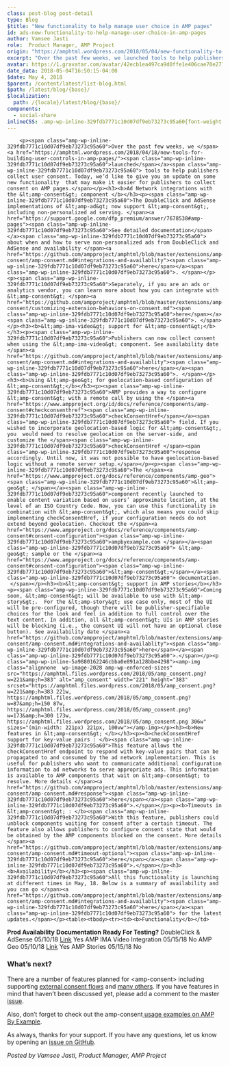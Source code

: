 ```yaml
---
class: post-blog post-detail
type: Blog
$title: "New functionality to help manage user choice in AMP pages"
id: ads-new-functionality-to-help-manage-user-choice-in-amp-pages
author: Vamsee Jasti
role:  Product Manager, AMP Project
origin: "https://amphtml.wordpress.com/2018/05/04/new-functionality-to-help-manage-user-choice-in-amp-pages/amp/"
excerpt: "Over the past few weeks, we launched tools to help publishers collect user consent. Today, we’d like to give you an update on some new functionality  that may make it easier for publishers to collect consent on AMP pages. Ad Network integrations with the &#60;amp-consent&#62; component The DoubleClick and AdSense implementations of &#60;amp-ad&#62; now support [&#8230;]"
avatar: https://1.gravatar.com/avatar/42ecb1ea497ca9d0ffe1e406cae70e27?s=96&d=identicon&r=G
date_data: 2018-05-04T16:50:15-04:00
$date: May 4, 2018
$parent: /content/latest/list-blog.html
$path: /latest/blog/{base}/
$localization:
  path: /{locale}/latest/blog/{base}/
components:
  - social-share
inlineCSS: .amp-wp-inline-329fdb7771c10d07df9eb73273c95a60{font-weight:400;}.amp-wp-inline-5a9880162246cbba0e891a128bbe4298{padding-left:180px;}
---
```


<div class="amp-wp-article-content">

		<p><span class="amp-wp-inline-329fdb7771c10d07df9eb73273c95a60">Over the past few weeks, we </span><a href="https://amphtml.wordpress.com/2018/04/18/new-tools-for-building-user-controls-in-amp-pages/"><span class="amp-wp-inline-329fdb7771c10d07df9eb73273c95a60">launched</span></a><span class="amp-wp-inline-329fdb7771c10d07df9eb73273c95a60"> tools to help publishers collect user consent. Today, we’d like to give you an update on some new functionality  that may make it easier for publishers to collect consent on AMP pages.</span></p><h3><b>Ad Network integrations with the &lt;amp-consent&gt; component </b></h3><p><span class="amp-wp-inline-329fdb7771c10d07df9eb73273c95a60">The DoubleClick and AdSense implementations of &lt;amp-ad&gt; now support &lt;amp-consent&gt;, including non-personalized ad serving. </span><a href="https://support.google.com/dfp_premium/answer/7678538#amp-pages"><span class="amp-wp-inline-329fdb7771c10d07df9eb73273c95a60">See detailed documentation</span></a><span class="amp-wp-inline-329fdb7771c10d07df9eb73273c95a60"> about when and how to serve non-personalized ads from DoubleClick and AdSense and availability </span><a href="https://github.com/ampproject/amphtml/blob/master/extensions/amp-consent/amp-consent.md#integrations-and-availablity"><span class="amp-wp-inline-329fdb7771c10d07df9eb73273c95a60">here</span></a><span class="amp-wp-inline-329fdb7771c10d07df9eb73273c95a60">. </span></p><p><span class="amp-wp-inline-329fdb7771c10d07df9eb73273c95a60">Separately, if you are an ads or analytics vendor, you can learn more about how you can integrate with &lt;amp-consent&gt; </span><a href="https://github.com/ampproject/amphtml/blob/master/extensions/amp-consent/customizing-extension-behaviors-on-consent.md"><span class="amp-wp-inline-329fdb7771c10d07df9eb73273c95a60">here</span></a><span class="amp-wp-inline-329fdb7771c10d07df9eb73273c95a60">. </span></p><h3><b>&lt;amp-ima-video&gt; support for &lt;amp-consent&gt;</b></h3><p><span class="amp-wp-inline-329fdb7771c10d07df9eb73273c95a60">Publishers can now collect consent when using the &lt;amp-ima-video&gt; component. See availability date </span><a href="https://github.com/ampproject/amphtml/blob/master/extensions/amp-consent/amp-consent.md#integrations-and-availablity"><span class="amp-wp-inline-329fdb7771c10d07df9eb73273c95a60">here</span></a><span class="amp-wp-inline-329fdb7771c10d07df9eb73273c95a60">. </span></p><h3><b>Using &lt;amp-geo&gt; for geolocation-based configuration of &lt;amp-consent&gt;</b></h3><p><span class="amp-wp-inline-329fdb7771c10d07df9eb73273c95a60">AMP provides a way to configure &lt;amp-consent&gt; with a remote call by using the </span><a href="https://www.ampproject.org/id/docs/reference/components/amp-consent#checkconsenthref"><span class="amp-wp-inline-329fdb7771c10d07df9eb73273c95a60">checkConsentHref</span></a><span class="amp-wp-inline-329fdb7771c10d07df9eb73273c95a60"> field. If you wished to incorporate geolocation-based logic for &lt;amp-consent&gt;, you  would need to resolve geolocation on the server-side, and customize the </span><span class="amp-wp-inline-329fdb7771c10d07df9eb73273c95a60">checkConsentHref </span><span class="amp-wp-inline-329fdb7771c10d07df9eb73273c95a60">response accordingly. Until now, it was not possible to have geolocation-based logic without a remote server setup.</span></p><p><span class="amp-wp-inline-329fdb7771c10d07df9eb73273c95a60">The </span><a href="https://www.ampproject.org/docs/reference/components/amp-geo"><span class="amp-wp-inline-329fdb7771c10d07df9eb73273c95a60">&lt;amp-geo&gt; </span></a><span class="amp-wp-inline-329fdb7771c10d07df9eb73273c95a60">component recently launched to enable content variation based on users’ approximate location, at the level of an ISO Country Code. Now, you can use this functionality in combination with &lt;amp-consent&gt;, which also means you could skip implementing checkConsentHref, if your configuration needs do not extend beyond geolocation. Checkout the </span><a href="https://www.ampproject.org/docs/reference/components/amp-consent#consent-configuration"><span class="amp-wp-inline-329fdb7771c10d07df9eb73273c95a60">ampbyexample.com </span></a><span class="amp-wp-inline-329fdb7771c10d07df9eb73273c95a60"> &lt;amp-geo&gt; sample or the </span><a href="https://www.ampproject.org/docs/reference/components/amp-consent#consent-configuration"><span class="amp-wp-inline-329fdb7771c10d07df9eb73273c95a60">&lt;amp-consent&gt;</span></a><span class="amp-wp-inline-329fdb7771c10d07df9eb73273c95a60"> documentation.  </span></p><h3><b>&lt;amp-consent&gt; support in AMP stories</b></h3><p><span class="amp-wp-inline-329fdb7771c10d07df9eb73273c95a60">Coming soon, &lt;amp-consent&gt; will be available to use with &lt;amp-story&gt;.  For the &lt;amp-story&gt; use case only, most of the UI will be pre-configured, though there will be publisher-specifiable choices for the look and feel in addition to full control over the text content. In addition, all &lt;amp-consent&gt; UIs in AMP stories will be blocking (i.e., the consent UI will not have an optional close button). See availability date </span><a href="https://github.com/ampproject/amphtml/blob/master/extensions/amp-consent/amp-consent.md#integrations-and-availablity"><span class="amp-wp-inline-329fdb7771c10d07df9eb73273c95a60">here</span></a><span class="amp-wp-inline-329fdb7771c10d07df9eb73273c95a60">.</span></p><p class="amp-wp-inline-5a9880162246cbba0e891a128bbe4298"><amp-img class="alignnone  wp-image-2028 amp-wp-enforced-sizes" src="https://amphtml.files.wordpress.com/2018/05/amp_consent.png?w=221&amp;h=383" alt="amp_consent" width="221" height="383" srcset="https://amphtml.files.wordpress.com/2018/05/amp_consent.png?w=221&amp;h=383 221w, https://amphtml.files.wordpress.com/2018/05/amp_consent.png?w=87&amp;h=150 87w, https://amphtml.files.wordpress.com/2018/05/amp_consent.png?w=173&amp;h=300 173w, https://amphtml.files.wordpress.com/2018/05/amp_consent.png 306w" sizes="(min-width: 221px) 221px, 100vw"></amp-img></p><h3><b>New features in &lt;amp-consent&gt; </b></h3><p><b>checkConsentHref support for key-value pairs : </b><span class="amp-wp-inline-329fdb7771c10d07df9eb73273c95a60">This feature allows the checkConsentHref endpoint to respond with key-value pairs that can be propagated to and consumed by the ad network implementation. This is useful for publishers who want to communicate additional configuration information to ad networks to serve appropriate ads. This information is available to AMP components that wait on &lt;amp-consent&gt; to resolve. More details </span><a href="https://github.com/ampproject/amphtml/blob/master/extensions/amp-consent/amp-consent.md#response"><span class="amp-wp-inline-329fdb7771c10d07df9eb73273c95a60">here</span></a><span class="amp-wp-inline-329fdb7771c10d07df9eb73273c95a60">.</span></p><p><b>Timeouts in &lt;amp-consent&gt; : </b><span class="amp-wp-inline-329fdb7771c10d07df9eb73273c95a60">With this feature, publishers could unblock components waiting for consent after a certain timeout. The feature also allows publishers to configure consent state that would be obtained by the AMP components blocked on the consent. More details </span><a href="https://github.com/ampproject/amphtml/blob/master/extensions/amp-consent/amp-consent.md#timeout-optional"><span class="amp-wp-inline-329fdb7771c10d07df9eb73273c95a60">here</span></a><span class="amp-wp-inline-329fdb7771c10d07df9eb73273c95a60">.</span></p><h3><b>Availability</b></h3><p><span class="amp-wp-inline-329fdb7771c10d07df9eb73273c95a60">All this functionality is launching at different times in May, 18. Below is a summary of availability and you can go </span><a href="https://github.com/ampproject/amphtml/blob/master/extensions/amp-consent/amp-consent.md#integrations-and-availablity"><span class="amp-wp-inline-329fdb7771c10d07df9eb73273c95a60">here</span></a><span class="amp-wp-inline-329fdb7771c10d07df9eb73273c95a60"> for the latest updates.</span></p><table><tbody><tr><td><b>Functionality</b></td>
<td><strong>Prod Availability</strong></td>
<td><strong>Documentation</strong></td>
<td><strong>Ready For Testing?</strong></td>
</tr><tr><td><span class="amp-wp-inline-329fdb7771c10d07df9eb73273c95a60">DoubleClick &amp; AdSense</span></td>
<td><span class="amp-wp-inline-329fdb7771c10d07df9eb73273c95a60">05/10/18</span></td>
<td><a href="https://support.google.com/dfp_premium/answer/7678538#amp-pages"><span class="amp-wp-inline-329fdb7771c10d07df9eb73273c95a60">Link</span></a></td>
<td><span class="amp-wp-inline-329fdb7771c10d07df9eb73273c95a60">Yes</span></td>
</tr><tr><td><span class="amp-wp-inline-329fdb7771c10d07df9eb73273c95a60">AMP IMA Video Integration</span></td>
<td><span class="amp-wp-inline-329fdb7771c10d07df9eb73273c95a60">05/15/18</span></td>
<td></td>
<td><span class="amp-wp-inline-329fdb7771c10d07df9eb73273c95a60">No</span></td>
</tr><tr><td><span class="amp-wp-inline-329fdb7771c10d07df9eb73273c95a60">AMP Geo</span></td>
<td><span class="amp-wp-inline-329fdb7771c10d07df9eb73273c95a60">05/10/18</span></td>
<td><a href="https://ampbyexample.com/user_consent/geolocation-based_consent_flow/"><span class="amp-wp-inline-329fdb7771c10d07df9eb73273c95a60">Link</span></a></td>
<td><span class="amp-wp-inline-329fdb7771c10d07df9eb73273c95a60">Yes</span></td>
</tr><tr><td><span class="amp-wp-inline-329fdb7771c10d07df9eb73273c95a60">AMP Stories</span></td>
<td><span class="amp-wp-inline-329fdb7771c10d07df9eb73273c95a60">05/15/18</span></td>
<td></td>
<td><span class="amp-wp-inline-329fdb7771c10d07df9eb73273c95a60">No</span></td>
</tr></tbody></table><h3><b>What’s next?</b></h3><p><span class="amp-wp-inline-329fdb7771c10d07df9eb73273c95a60">There are a number of features planned for &lt;amp-consent&gt; including supporting </span><a href="https://github.com/ampproject/amphtml/issues/14913"><span class="amp-wp-inline-329fdb7771c10d07df9eb73273c95a60">external consent flows</span></a><span class="amp-wp-inline-329fdb7771c10d07df9eb73273c95a60"> and </span><a href="https://github.com/ampproject/amphtml/issues/13716#issuecomment-382474345"><span class="amp-wp-inline-329fdb7771c10d07df9eb73273c95a60">many others</span></a><span class="amp-wp-inline-329fdb7771c10d07df9eb73273c95a60">. If you have features in mind that haven’t been discussed yet, please add a comment to the master </span><a href="https://github.com/ampproject/amphtml/issues/13716#issue-301131800"><span class="amp-wp-inline-329fdb7771c10d07df9eb73273c95a60">issue</span></a><span class="amp-wp-inline-329fdb7771c10d07df9eb73273c95a60">. </span></p><p><span class="amp-wp-inline-329fdb7771c10d07df9eb73273c95a60">Also, don’t forget to check out the amp-consent</span><a href="https://ampbyexample.com/#user_consent"><span class="amp-wp-inline-329fdb7771c10d07df9eb73273c95a60"> usage examples on AMP By Example</span></a><span class="amp-wp-inline-329fdb7771c10d07df9eb73273c95a60">. </span></p><p><span class="amp-wp-inline-329fdb7771c10d07df9eb73273c95a60">As always, thanks for your support. If you have any questions, let us know by opening an </span><a href="https://github.com/ampproject/amphtml/issues/new"><span class="amp-wp-inline-329fdb7771c10d07df9eb73273c95a60">issue on GitHub</span></a><span class="amp-wp-inline-329fdb7771c10d07df9eb73273c95a60">. </span></p><p><i><span class="amp-wp-inline-329fdb7771c10d07df9eb73273c95a60">Posted by Vamsee Jasti, Product Manager, AMP Project</span></i></p>	</div>

	

</div>

